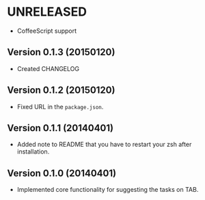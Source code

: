 # UNRELEASED

  * CoffeeScript support

## Version 0.1.3 (20150120)

  * Created CHANGELOG

## Version 0.1.2 (20150120)

  * Fixed URL in the `package.json`.

## Version 0.1.1 (20140401)

  * Added note to README that you have to restart your zsh after installation.

## Version 0.1.0 (20140401)

  * Implemented core functionality for suggesting the tasks on TAB.

